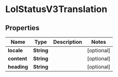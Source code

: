 
# LolStatusV3Translation

## Properties
Name | Type | Description | Notes
------------ | ------------- | ------------- | -------------
**locale** | **String** |  |  [optional]
**content** | **String** |  |  [optional]
**heading** | **String** |  |  [optional]



